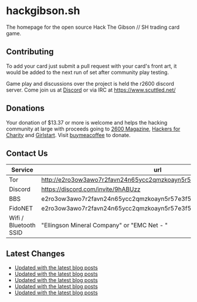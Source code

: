 # hackgibson.sh
The homepage for the open source Hack The Gibson // SH trading card game.


## Contributing

To add your card just submit a pull request with your card's front art, it would be added to the next run of set after community play testing.

Game play and discussions over the project is held the r2600 discord server. Come join us at [Discord](https://discord.com/invite/9hABUzz) or via IRC at https://www.scuttled.net/


## Donations

Your donation of $13.37 or more is welcome and helps the hacking community at large with proceeds going to [2600 Magazine](https://2600.com/), [Hackers for Charity](https://hackersforcharity.org) and [Girlstart](https://girlstart.org).  Visit [buymeacoffee](https://www.buymeacoffee.com/hackgibson.sh) to donate.


## Contact Us

Service | url
-|-
Tor | http://e2ro3ow3awo7r2favn24n65ycc2qmzkoayn5r57e3f56nvjwdcgg32ad.onion
Discord | https://discord.com/invite/9hABUzz
BBS | e2ro3ow3awo7r2favn24n65ycc2qmzkoayn5r57e3f56nvjwdcgg32ad.onion:23
FidoNET | e2ro3ow3awo7r2favn24n65ycc2qmzkoayn5r57e3f56nvjwdcgg32ad.onion:24554
Wifi / Bluetooth SSID | "Ellingson Mineral Company" or "EMC Net - <fidonet address>"

## Latest Changes
<!-- BLOG-POST-LIST:START -->
- [Updated with the latest blog posts](https://github.com/DFW2600/hackgibson.sh/commit/61af8cd445b6c871b60525d36c9dbf49e91574aa)
- [Updated with the latest blog posts](https://github.com/DFW2600/hackgibson.sh/commit/648274326c66da65522ec308d9ec7abcdf91f854)
- [Updated with the latest blog posts](https://github.com/DFW2600/hackgibson.sh/commit/5a5023fdfb253349f4afdbf3fd30fecc58c40cc9)
- [Updated with the latest blog posts](https://github.com/DFW2600/hackgibson.sh/commit/ff6b07a95f6b8d00f9162e3ea128107f30b49bd0)
- [Updated with the latest blog posts](https://github.com/DFW2600/hackgibson.sh/commit/33c4f878b4d16f5088a658ef21e0e3113f14ac78)
<!-- BLOG-POST-LIST:END -->
